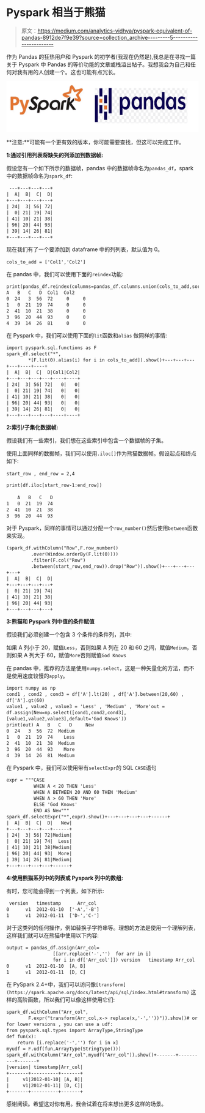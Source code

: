 # Pyspark 相当于熊猫

> 原文：<https://medium.com/analytics-vidhya/pyspark-equivalent-of-pandas-8912de7f9e39?source=collection_archive---------5----------------------->

作为 Pandas 的狂热用户和 Pyspark 的初学者(我现在仍然是),我总是在寻找一篇关于 Pyspark 中 Pandas 的等价功能的文章或栈溢出帖子。我想我会为自己和任何对我有用的人创建一个。这也可能有点冗长。

![](img/f2f8c3d87784b13baadb940836b249b6.png)

**注意:**可能有一个更有效的版本，你可能需要查找，但这可以完成工作。

**1:通过引用列表将缺失的列添加到数据帧:**

假设您有一个如下所示的数据帧，pandas 中的数据帧命名为`pandas_df`，spark 中的数据帧命名为`spark_df`:

```
 ---+---+---+---+
|  A|  B|  C|  D|
+---+---+---+---+
| 24|  3| 56| 72|
|  0| 21| 19| 74|
| 41| 10| 21| 38|
| 96| 20| 44| 93|
| 39| 14| 26| 81|
+---+---+---+---+
```

现在我们有了一个要添加到 dataframe 中的列列表，默认值为 0。

`cols_to_add = ['Col1','Col2']`

在 pandas 中，我们可以使用下面的`reindex`功能:

```
print(pandas_df.reindex(columns=pandas_df.columns.union(cols_to_add,sort=False),fill_value=0)) A   B   C   D  Col1  Col2
0  24   3  56  72     0     0
1   0  21  19  74     0     0
2  41  10  21  38     0     0
3  96  20  44  93     0     0
4  39  14  26  81     0     0
```

在 Pyspark 中，我们可以使用下面的`lit`函数和`alias` 做同样的事情:

```
import pyspark.sql.functions as F
spark_df.select("*",
        *[F.lit(0).alias(i) for i in cols_to_add]).show()+---+---+---+---+----+----+
|  A|  B|  C|  D|Col1|Col2|
+---+---+---+---+----+----+
| 24|  3| 56| 72|   0|   0|
|  0| 21| 19| 74|   0|   0|
| 41| 10| 21| 38|   0|   0|
| 96| 20| 44| 93|   0|   0|
| 39| 14| 26| 81|   0|   0|
+---+---+---+---+----+----+
```

**2:索引/子集化数据帧:**

假设我们有一些索引，我们想在这些索引中包含一个数据帧的子集。

使用上面同样的数据帧，我们可以使用`.iloc[]`作为熊猫数据帧。假设起点和终点如下:

`start_row , end_row = 2,4`

```
print(df.iloc[start_row-1:end_row])

    A   B   C   D
1   0  21  19  74
2  41  10  21  38
3  96  20  44  93
```

对于 Pyspark，同样的事情可以通过分配一个`row_number()`然后使用`between`函数来实现。

```
(spark_df.withColumn("Row",F.row_number()
         .over(Window.orderBy(F.lit(0))))
         .filter(F.col("Row")
         .between(start_row,end_row)).drop("Row")).show()+---+---+---+---+
|  A|  B|  C|  D|
+---+---+---+---+
|  0| 21| 19| 74|
| 41| 10| 21| 38|
| 96| 20| 44| 93|
+---+---+---+---+
```

**3:熊猫和 Pyspark 列中值的条件赋值**

假设我们必须创建一个包含 3 个条件的条件列，其中:

如果 A 列小于 20，赋值`Less`，否则如果 A 列在 20 和 60 之间，赋值`Medium`，否则如果 A 列大于 60，赋值`More`否则赋值`God Knows`

在 pandas 中，推荐的方法是使用`numpy.select`，这是一种矢量化的方法，而不是使用速度较慢的`apply`。

```
import numpy as np
cond1 , cond2 , cond3 = df['A'].lt(20) , df['A'].between(20,60) , df['A'].gt(60)
value1 , value2 , value3 = 'Less' , 'Medium' , 'More'out = df.assign(New=np.select([cond1,cond2,cond3],[value1,value2,value3],default='God Knows'))
print(out) A   B   C   D     New
0  24   3  56  72  Medium
1   0  21  19  74    Less
2  41  10  21  38  Medium
3  96  20  44  93    More
4  39  14  26  81  Medium
```

在 Pyspark 中，我们可以使用带有`selectExpr`的 SQL `CASE`语句

```
expr = """CASE 
          WHEN A < 20 THEN 'Less' 
          WHEN A BETWEEN 20 AND 60 THEN 'Medium'
          WHEN A > 60 THEN 'More'
          ELSE 'God Knows'
          END AS New"""
spark_df.selectExpr("*",expr).show()+---+---+---+---+------+
|  A|  B|  C|  D|   New|
+---+---+---+---+------+
| 24|  3| 56| 72|Medium|
|  0| 21| 19| 74|  Less|
| 41| 10| 21| 38|Medium|
| 96| 20| 44| 93|  More|
| 39| 14| 26| 81|Medium|
+---+---+---+---+------+
```

**4:使用熊猫系列中的列表或 Pyspark 列中的数组:**

有时，您可能会得到一个列表，如下所示:

```
 version   timestamp      Arr_col
0      v1  2012-01-10  ['-A','-B']
1      v1  2012-01-11  ['D-','C-']
```

对于这类列的任何操作，例如替换子字符串等。理想的方法是使用一个理解列表，这样我们就可以在熊猫中使用以下内容:

```
output = pandas_df.assign(Arr_col=
                 [[arr.replace('-','')  for arr in i]
                 for i in df['Arr_col']]) version   timestamp Arr_col
0      v1  2012-01-10  [A, B]
1      v1  2012-01-11  [D, C]
```

在 PySpark 2.4+中，我们可以访问像`[transform](https://spark.apache.org/docs/latest/api/sql/index.html#transform)` [](https://spark.apache.org/docs/latest/api/sql/index.html#transform)这样的高阶函数，所以我们可以像这样使用它们:

```
spark_df.withColumn("Arr_col",
        F.expr("transform(Arr_col,x-> replace(x,'-',''))")).show()# or for lower versions , you can use a udf:
from pyspark.sql.types import ArrayType,StringType
def fun(x):
    return [i.replace('-','') for i in x]
myudf = F.udf(fun,ArrayType(StringType()))
spark_df.withColumn("Arr_col",myudf("Arr_col")).show()+-------+----------+-------+
|version| timestamp|Arr_col|
+-------+----------+-------+
|     v1|2012-01-10| [A, B]|
|     v1|2012-01-11| [D, C]|
+-------+----------+-------+
```

感谢阅读。希望这对你有用。我会试着在将来想出更多这样的场景。
